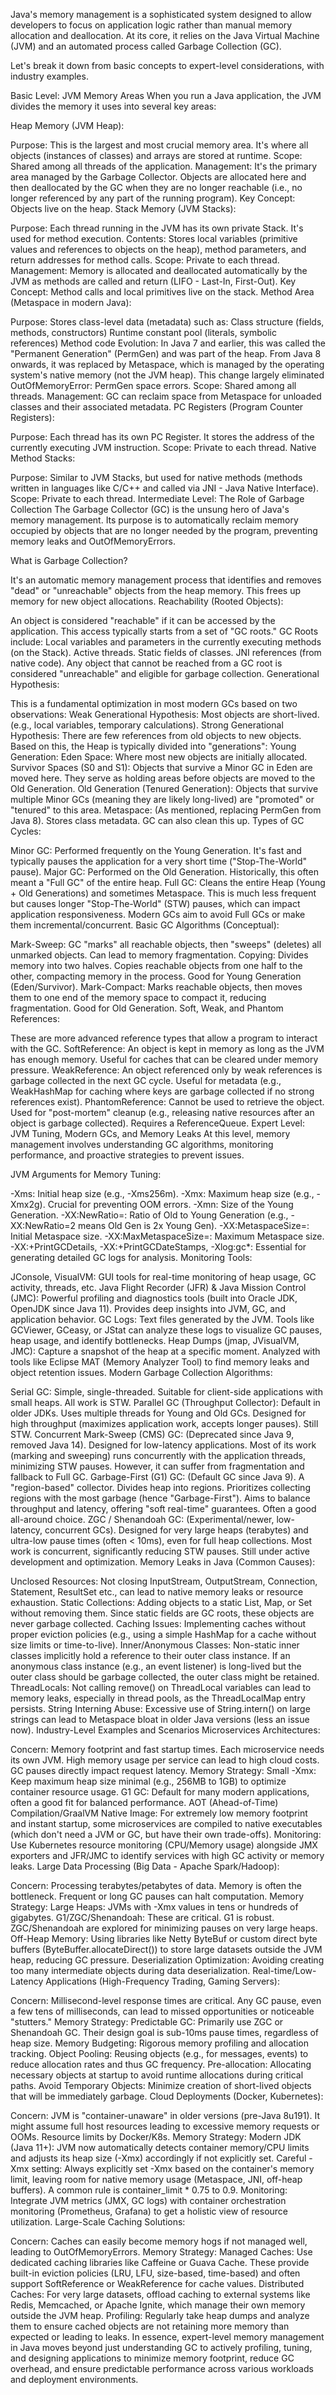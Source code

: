 Java's memory management is a sophisticated system designed to allow developers to focus on application logic rather than manual memory allocation and deallocation. At its core, it relies on the Java Virtual Machine (JVM) and an automated process called Garbage Collection (GC).

Let's break it down from basic concepts to expert-level considerations, with industry examples.

Basic Level: JVM Memory Areas
When you run a Java application, the JVM divides the memory it uses into several key areas:

Heap Memory (JVM Heap):

Purpose: This is the largest and most crucial memory area. It's where all objects (instances of classes) and arrays are stored at runtime.
Scope: Shared among all threads of the application.
Management: It's the primary area managed by the Garbage Collector. Objects are allocated here and then deallocated by the GC when they are no longer reachable (i.e., no longer referenced by any part of the running program).
Key Concept: Objects live on the heap.
Stack Memory (JVM Stacks):

Purpose: Each thread running in the JVM has its own private Stack. It's used for method execution.
Contents: Stores local variables (primitive values and references to objects on the heap), method parameters, and return addresses for method calls.
Scope: Private to each thread.
Management: Memory is allocated and deallocated automatically by the JVM as methods are called and return (LIFO - Last-In, First-Out).
Key Concept: Method calls and local primitives live on the stack.
Method Area (Metaspace in modern Java):

Purpose: Stores class-level data (metadata) such as:
Class structure (fields, methods, constructors)
Runtime constant pool (literals, symbolic references)
Method code
Evolution: In Java 7 and earlier, this was called the "Permanent Generation" (PermGen) and was part of the heap. From Java 8 onwards, it was replaced by Metaspace, which is managed by the operating system's native memory (not the JVM heap). This change largely eliminated OutOfMemoryError: PermGen space errors.
Scope: Shared among all threads.
Management: GC can reclaim space from Metaspace for unloaded classes and their associated metadata.
PC Registers (Program Counter Registers):

Purpose: Each thread has its own PC Register. It stores the address of the currently executing JVM instruction.
Scope: Private to each thread.
Native Method Stacks:

Purpose: Similar to JVM Stacks, but used for native methods (methods written in languages like C/C++ and called via JNI - Java Native Interface).
Scope: Private to each thread.
Intermediate Level: The Role of Garbage Collection
The Garbage Collector (GC) is the unsung hero of Java's memory management. Its purpose is to automatically reclaim memory occupied by objects that are no longer needed by the program, preventing memory leaks and OutOfMemoryErrors.

What is Garbage Collection?

It's an automatic memory management process that identifies and removes "dead" or "unreachable" objects from the heap memory.
This frees up memory for new object allocations.
Reachability (Rooted Objects):

An object is considered "reachable" if it can be accessed by the application. This access typically starts from a set of "GC roots."
GC Roots include:
Local variables and parameters in the currently executing methods (on the Stack).
Active threads.
Static fields of classes.
JNI references (from native code).
Any object that cannot be reached from a GC root is considered "unreachable" and eligible for garbage collection.
Generational Hypothesis:

This is a fundamental optimization in most modern GCs based on two observations:
Weak Generational Hypothesis: Most objects are short-lived. (e.g., local variables, temporary calculations).
Strong Generational Hypothesis: There are few references from old objects to new objects.
Based on this, the Heap is typically divided into "generations":
Young Generation:
Eden Space: Where most new objects are initially allocated.
Survivor Spaces (S0 and S1): Objects that survive a Minor GC in Eden are moved here. They serve as holding areas before objects are moved to the Old Generation.
Old Generation (Tenured Generation):
Objects that survive multiple Minor GCs (meaning they are likely long-lived) are "promoted" or "tenured" to this area.
Metaspace: (As mentioned, replacing PermGen from Java 8). Stores class metadata. GC can also clean this up.
Types of GC Cycles:

Minor GC: Performed frequently on the Young Generation. It's fast and typically pauses the application for a very short time ("Stop-The-World" pause).
Major GC: Performed on the Old Generation. Historically, this often meant a "Full GC" of the entire heap.
Full GC: Cleans the entire Heap (Young + Old Generations) and sometimes Metaspace. This is much less frequent but causes longer "Stop-The-World" (STW) pauses, which can impact application responsiveness. Modern GCs aim to avoid Full GCs or make them incremental/concurrent.
Basic GC Algorithms (Conceptual):

Mark-Sweep: GC "marks" all reachable objects, then "sweeps" (deletes) all unmarked objects. Can lead to memory fragmentation.
Copying: Divides memory into two halves. Copies reachable objects from one half to the other, compacting memory in the process. Good for Young Generation (Eden/Survivor).
Mark-Compact: Marks reachable objects, then moves them to one end of the memory space to compact it, reducing fragmentation. Good for Old Generation.
Soft, Weak, and Phantom References:

These are more advanced reference types that allow a program to interact with the GC.
SoftReference: An object is kept in memory as long as the JVM has enough memory. Useful for caches that can be cleared under memory pressure.
WeakReference: An object referenced only by weak references is garbage collected in the next GC cycle. Useful for metadata (e.g., WeakHashMap for caching where keys are garbage collected if no strong references exist).
PhantomReference: Cannot be used to retrieve the object. Used for "post-mortem" cleanup (e.g., releasing native resources after an object is garbage collected). Requires a ReferenceQueue.
Expert Level: JVM Tuning, Modern GCs, and Memory Leaks
At this level, memory management involves understanding GC algorithms, monitoring performance, and proactive strategies to prevent issues.

JVM Arguments for Memory Tuning:

-Xms<size>: Initial heap size (e.g., -Xms256m).
-Xmx<size>: Maximum heap size (e.g., -Xmx2g). Crucial for preventing OOM errors.
-Xmn<size>: Size of the Young Generation.
-XX:NewRatio=<N>: Ratio of Old to Young Generation (e.g., -XX:NewRatio=2 means Old Gen is 2x Young Gen).
-XX:MetaspaceSize=<size>: Initial Metaspace size.
-XX:MaxMetaspaceSize=<size>: Maximum Metaspace size.
-XX:+PrintGCDetails, -XX:+PrintGCDateStamps, -Xlog:gc\*: Essential for generating detailed GC logs for analysis.
Monitoring Tools:

JConsole, VisualVM: GUI tools for real-time monitoring of heap usage, GC activity, threads, etc.
Java Flight Recorder (JFR) & Java Mission Control (JMC): Powerful profiling and diagnostics tools (built into Oracle JDK, OpenJDK since Java 11). Provides deep insights into JVM, GC, and application behavior.
GC Logs: Text files generated by the JVM. Tools like GCViewer, GCeasy, or JStat can analyze these logs to visualize GC pauses, heap usage, and identify bottlenecks.
Heap Dumps (jmap, JVisualVM, JMC): Capture a snapshot of the heap at a specific moment. Analyzed with tools like Eclipse MAT (Memory Analyzer Tool) to find memory leaks and object retention issues.
Modern Garbage Collection Algorithms:

Serial GC: Simple, single-threaded. Suitable for client-side applications with small heaps. All work is STW.
Parallel GC (Throughput Collector): Default in older JDKs. Uses multiple threads for Young and Old GCs. Designed for high throughput (maximizes application work, accepts longer pauses). Still STW.
Concurrent Mark-Sweep (CMS) GC: (Deprecated since Java 9, removed Java 14). Designed for low-latency applications. Most of its work (marking and sweeping) runs concurrently with the application threads, minimizing STW pauses. However, it can suffer from fragmentation and fallback to Full GC.
Garbage-First (G1) GC: (Default GC since Java 9). A "region-based" collector. Divides heap into regions. Prioritizes collecting regions with the most garbage (hence "Garbage-First"). Aims to balance throughput and latency, offering "soft real-time" guarantees. Often a good all-around choice.
ZGC / Shenandoah GC: (Experimental/newer, low-latency, concurrent GCs). Designed for very large heaps (terabytes) and ultra-low pause times (often < 10ms), even for full heap collections. Most work is concurrent, significantly reducing STW pauses. Still under active development and optimization.
Memory Leaks in Java (Common Causes):

Unclosed Resources: Not closing InputStream, OutputStream, Connection, Statement, ResultSet etc., can lead to native memory leaks or resource exhaustion.
Static Collections: Adding objects to a static List, Map, or Set without removing them. Since static fields are GC roots, these objects are never garbage collected.
Caching Issues: Implementing caches without proper eviction policies (e.g., using a simple HashMap for a cache without size limits or time-to-live).
Inner/Anonymous Classes: Non-static inner classes implicitly hold a reference to their outer class instance. If an anonymous class instance (e.g., an event listener) is long-lived but the outer class should be garbage collected, the outer class might be retained.
ThreadLocals: Not calling remove() on ThreadLocal variables can lead to memory leaks, especially in thread pools, as the ThreadLocalMap entry persists.
String Interning Abuse: Excessive use of String.intern() on large strings can lead to Metaspace bloat in older Java versions (less an issue now).
Industry-Level Examples and Scenarios
Microservices Architectures:

Concern: Memory footprint and fast startup times. Each microservice needs its own JVM. High memory usage per service can lead to high cloud costs. GC pauses directly impact request latency.
Memory Strategy:
Small -Xmx: Keep maximum heap size minimal (e.g., 256MB to 1GB) to optimize container resource usage.
G1 GC: Default for many modern applications, often a good fit for balanced performance.
AOT (Ahead-of-Time) Compilation/GraalVM Native Image: For extremely low memory footprint and instant startup, some microservices are compiled to native executables (which don't need a JVM or GC, but have their own trade-offs).
Monitoring: Use Kubernetes resource monitoring (CPU/Memory usage) alongside JMX exporters and JFR/JMC to identify services with high GC activity or memory leaks.
Large Data Processing (Big Data - Apache Spark/Hadoop):

Concern: Processing terabytes/petabytes of data. Memory is often the bottleneck. Frequent or long GC pauses can halt computation.
Memory Strategy:
Large Heaps: JVMs with -Xmx values in tens or hundreds of gigabytes.
G1/ZGC/Shenandoah: These are critical. G1 is robust. ZGC/Shenandoah are explored for minimizing pauses on very large heaps.
Off-Heap Memory: Using libraries like Netty ByteBuf or custom direct byte buffers (ByteBuffer.allocateDirect()) to store large datasets outside the JVM heap, reducing GC pressure.
Deserialization Optimization: Avoiding creating too many intermediate objects during data deserialization.
Real-time/Low-Latency Applications (High-Frequency Trading, Gaming Servers):

Concern: Millisecond-level response times are critical. Any GC pause, even a few tens of milliseconds, can lead to missed opportunities or noticeable "stutters."
Memory Strategy:
Predictable GC: Primarily use ZGC or Shenandoah GC. Their design goal is sub-10ms pause times, regardless of heap size.
Memory Budgeting: Rigorous memory profiling and allocation tracking.
Object Pooling: Reusing objects (e.g., for messages, events) to reduce allocation rates and thus GC frequency.
Pre-allocation: Allocating necessary objects at startup to avoid runtime allocations during critical paths.
Avoid Temporary Objects: Minimize creation of short-lived objects that will be immediately garbage.
Cloud Deployments (Docker, Kubernetes):

Concern: JVM is "container-unaware" in older versions (pre-Java 8u191). It might assume full host resources leading to excessive memory requests or OOMs. Resource limits by Docker/K8s.
Memory Strategy:
Modern JDK (Java 11+): JVM now automatically detects container memory/CPU limits and adjusts its heap size (-Xmx) accordingly if not explicitly set.
Careful -Xmx setting: Always explicitly set -Xmx based on the container's memory limit, leaving room for native memory usage (Metaspace, JNI, off-heap buffers). A common rule is container_limit \* 0.75 to 0.9.
Monitoring: Integrate JVM metrics (JMX, GC logs) with container orchestration monitoring (Prometheus, Grafana) to get a holistic view of resource utilization.
Large-Scale Caching Solutions:

Concern: Caches can easily become memory hogs if not managed well, leading to OutOfMemoryErrors.
Memory Strategy:
Managed Caches: Use dedicated caching libraries like Caffeine or Guava Cache. These provide built-in eviction policies (LRU, LFU, size-based, time-based) and often support SoftReference or WeakReference for cache values.
Distributed Caches: For very large datasets, offload caching to external systems like Redis, Memcached, or Apache Ignite, which manage their own memory outside the JVM heap.
Profiling: Regularly take heap dumps and analyze them to ensure cached objects are not retaining more memory than expected or leading to leaks.
In essence, expert-level memory management in Java moves beyond just understanding GC to actively profiling, tuning, and designing applications to minimize memory footprint, reduce GC overhead, and ensure predictable performance across various workloads and deployment environments.
